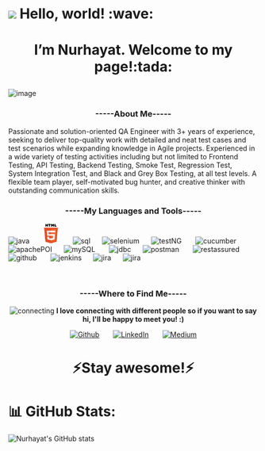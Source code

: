 
<h1><img src="https://emojis.slackmojis.com/emojis/images/1531849430/4246/blob-sunglasses.gif?1531849430" width="30"/>  Hello, world! :wave: </h1>

<h1> <p align="center">I’m Nurhayat. Welcome to my page!:tada:</p></h1>



![image](https://user-images.githubusercontent.com/108660163/197409215-e1dda3a2-aa46-4100-a79a-db9ed760944e.png)

<h3><p align="center"> -----About Me-----</p></h3>
Passionate and solution-oriented QA Engineer with 3+ years of experience, seeking to deliver top-quality work with detailed and neat test cases and test scenarios while expanding knowledge in Agile projects. Experienced in a wide variety of testing activities including but not limited to Frontend Testing, API Testing, Backend Testing, Smoke Test, Regression Test, System Integration Test, and Black and Grey Box Testing, at all test levels. A flexible team player, self-motivated bug hunter, and creative thinker with outstanding communication skills.

<h3><p align="center">-----My Languages and Tools-----</p></h3>
<p align="left"> <img src="https://upload.wikimedia.org/wikipedia/tr/thumb/2/2e/Java_Logo.svg/300px-Java_Logo.svg.png?20111229210123" alt="java" width="40" height="40"/>&nbsp;&nbsp;&nbsp;&nbsp;&nbsp;
<img src="https://raw.githubusercontent.com/devicons/devicon/master/icons/html5/html5-original-wordmark.svg" alt="html" width="40" height="40"/>&nbsp;&nbsp;&nbsp;&nbsp;&nbsp;
<img src="https://upload.wikimedia.org/wikipedia/commons/thumb/8/87/Sql_data_base_with_logo.png/800px-Sql_data_base_with_logo.png?20210130181641" alt="sql" width="40" height="40"/>&nbsp;&nbsp;&nbsp;&nbsp;&nbsp;
<img src="https://raw.githubusercontent.com/detain/svg-logos/780f25886640cef088af994181646db2f6b1a3f8/svg/selenium-logo.svg" alt="selenium" width="40" height="40"/>&nbsp;&nbsp;&nbsp;&nbsp;&nbsp;
<img src="https://i0.wp.com/blog.knoldus.com/wp-content/uploads/2020/01/TESTNG.png?resize=1024%2C576&ssl=1" alt="testNG" width="40" height="40"/>
&nbsp;&nbsp;&nbsp;&nbsp;&nbsp;
<img src="https://images.g2crowd.com/uploads/product/image/large_detail/large_detail_c40984fae76060168e91322094f05421/cucumber.png" alt="cucumber" width="40" height="40"/>&nbsp;&nbsp;&nbsp;&nbsp;&nbsp;
<img src="https://static.javatpoint.com/apache-poi/images/apache-poi-tutorial.png" alt="apachePOI" width="40" height="40"/>&nbsp;&nbsp;&nbsp;&nbsp;&nbsp;
<img src="https://logo-download.com/wp-content/data/images/svg/MySQL-logo.svg" alt="mySQL" width="40" height="40"/> &nbsp;&nbsp;&nbsp;&nbsp;&nbsp;
<img src="https://nehajain216.github.io/img/jdbc.png" alt="jdbc" width="40" height="40"/>&nbsp;&nbsp;&nbsp;&nbsp;&nbsp;
<img src="https://voyager.postman.com/logo/postman-logo-orange-stacked.svg" alt="postman" width="40" height="40"/> &nbsp;&nbsp;&nbsp;&nbsp;&nbsp;
<img src="https://avatars.githubusercontent.com/u/19369327?s=200&v=4" alt="restassured" width="40" height="40"/> &nbsp;&nbsp;&nbsp;&nbsp;&nbsp;
<img src="https://lthub.ubc.ca/files/2021/06/GitHub-Logo.png" alt="github" width="40" height="40"/> &nbsp;&nbsp;&nbsp;&nbsp;&nbsp;
<img src="https://upload.wikimedia.org/wikipedia/commons/thumb/e/e9/Jenkins_logo.svg/1200px-Jenkins_logo.svg.png" alt="jenkins" width="40" height="40"/>&nbsp;&nbsp;&nbsp;&nbsp;&nbsp;
<img src="https://itsm.yeditepe.edu.tr/images/atlassian-jira-logo-large.png" alt="jira" width="40" height="40"/>&nbsp;&nbsp;&nbsp;&nbsp;&nbsp;
<img src="https://cpng.pikpng.com/pngl/s/561-5613333_cutting-edge-test-management-graphic-design-clipart.png" alt="jira" width="40" height="40"/></p>&nbsp;&nbsp;&nbsp;&nbsp;&nbsp;

<h3><p align="center">-----Where to Find Me-----</p></h3>
<p align="center"><img src="https://camo.githubusercontent.com/ec0df7b334d15078e980be8f26f35f1bd6f004eaa4a121db42fed361360c1817/68747470733a2f2f6d656469612e67697068792e636f6d2f6d656469612f4c6e516a7057614f4e386e68723231764e572f67697068792e676966" alt="connecting" width="40" height="40"/>  <b>I love connecting with different people so if you want to say hi, I'll be happy to meet you! :)  </b></p>
<p align="center"> <a href="https://github.com/nurhayatkoklu" target="_blank"><img alt="Github" src="https://img.shields.io/badge/GitHub-%2312100E.svg?&style=for-the-badge&logo=Github&logoColor=white" /></a>&nbsp;&nbsp;&nbsp;&nbsp;&nbsp;&nbsp; <a href="https://www.linkedin.com/in/koklunurhayat/" target="_blank"><img alt="LinkedIn" src="https://img.shields.io/badge/linkedin-%230077B5.svg?&style=for-the-badge&logo=linkedin&logoColor=white" /></a> &nbsp;&nbsp;&nbsp;&nbsp;&nbsp;&nbsp;<a href="https://medium.com/@nurhayatkoklu" target="_blank"><img alt="Medium" src="https://img.shields.io/badge/medium-%2312100E.svg?&style=for-the-badge&logo=medium&logoColor=white" /></a>
</p>


<h1> <p align="center"> ⚡️Stay awesome!⚡️</p></h1>


# 📊 GitHub Stats:
![Nurhayat's GitHub stats](https://github-readme-stats.vercel.app/api?username=CharalambosIoannou&show_icons=true&theme=nurhayatkoklu)





